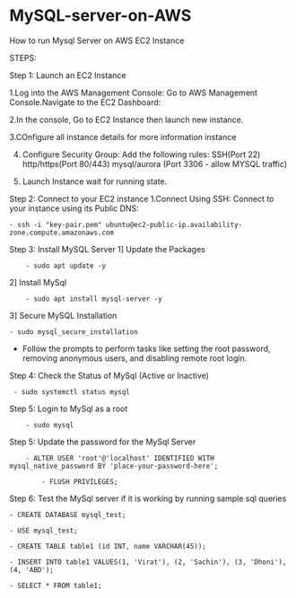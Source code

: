 # MySQL-server-on-AWS
How to run Mysql Server on AWS EC2 Instance

STEPS:

Step 1: Launch an EC2 Instance

1.Log into the AWS Management Console:
					Go to AWS Management Console.Navigate to the EC2 Dashboard:

2.In the console, Go to EC2 Instance then launch new instance.

3.COnfigure all instance details for more information instance 

4. Configure Security Group:
	    Add the following rules:
  		SSH(Port 22)
  		http/https(Port 80/443)
  		mysql/aurora (Port 3306 - allow MYSQL traffic)
		
		
6. Launch Instance wait for running state.

Step 2: Connect to your EC2 instance
	1.Connect Using SSH:
		Connect to your instance using its Public DNS:
			
   	- ssh -i "key-pair.pem" ubuntu@ec2-public-ip.availability-zone.compute.amazonaws.com
		
		
Step 3: Install MySQL Server
    1] Update the Packages
    
    	- sudo apt update -y
2] Install MySql  	
 	
    	- sudo apt install mysql-server -y

3] Secure MySQL Installation 
 		
   	- sudo mysql_secure_installation		  
- Follow the prompts to perform tasks like setting the root password, removing anonymous users, and disabling remote root login.

Step 4: Check the Status of MySql (Active or Inactive)

	 - sudo systemctl status mysql

Step 5: Login to MySql as a root

		- sudo mysql
		
Step 5: Update the password for the MySql Server

		- ALTER USER 'root'@'localhost' IDENTIFIED WITH mysql_native_password BY 'place-your-password-here';
		
	        - FLUSH PRIVILEGES;

Step 6: Test the MySql server if it is working by running sample sql queries

	- CREATE DATABASE mysql_test;

	- USE mysql_test;

	- CREATE TABLE table1 (id INT, name VARCHAR(45));

	- INSERT INTO table1 VALUES(1, 'Virat'), (2, 'Sachin'), (3, 'Dhoni'), (4, 'ABD');

	- SELECT * FROM table1;
